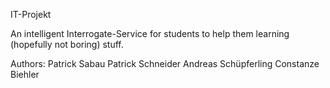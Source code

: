 IT-Projekt

An intelligent Interrogate-Service for students to help them learning (hopefully not boring) stuff.


Authors:
Patrick Sabau
Patrick Schneider
Andreas Schüpferling 
Constanze Biehler